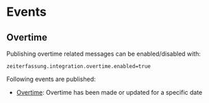 # Events

## Overtime

Publishing overtime related messages can be enabled/disabled with:

```properties
zeiterfassung.integration.overtime.enabled=true
```

Following events are published:

* [Overtime](../src/main/java/de/focusshift/zeiterfassung/integration/overtime/OvertimeRabbitEvent.java): Overtime has been made or updated for a specific date
